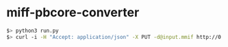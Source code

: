 # miff-pbcore-converter



```bash
$> python3 run.py
$> curl -i -H "Accept: application/json" -X PUT -d@input.mmif http://0.0.0.0:5000/
```


